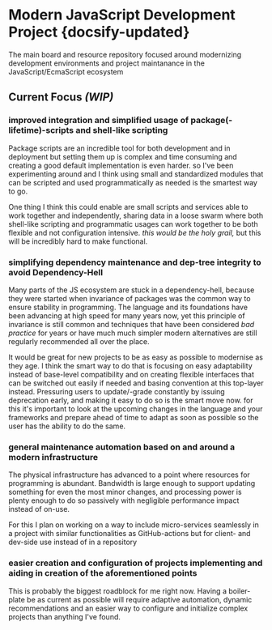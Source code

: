 # Modern JavaScript Development Project  {docsify-updated}
The main board and resource repository focused around modernizing development environments and project maintanance in the JavaScript/EcmaScript ecosystem


## Current Focus *(WIP)*

### improved integration and simplified usage of package(-lifetime)-scripts and shell-like scripting

Package scripts are an incredible tool for both development and in deployment but setting them up is complex and time consuming and creating a good default implementation is even harder. so I've been experimenting around and I think using small and standardized modules that can be scripted and used programmatically as needed is the smartest way to go.

One thing I think this could enable are small scripts and services able to work together and independently, sharing data in a loose swarm where both shell-like scripting and programmatic usages can work together to be both flexible and not configuration intensive. *this would be the holy grail,* but this will be incredibly hard to make functional.

### simplifying dependency maintenance and dep-tree integrity to avoid Dependency-Hell

Many parts of the JS ecosystem are stuck in a dependency-hell, because they were started when invariance of packages was the common way to ensure stability in programming. The language and its foundations have been advancing at high speed for many years now, yet this principle of invariance is still common and techniques that have been considered *bad practice* for years or have much much simpler modern alternatives are still regularly recommended all over the place.

It would be great for new projects to be as easy as possible to modernise as they age. I think the smart way to do that is focusing on easy adaptability instead of base-level compatibility and on creating flexible interfaces that can be switched out easily if needed and basing convention at this top-layer instead.
Pressuring users to update/-grade constantly by issuing deprecation early, and making it easy to do so is the smart move now.
for this it's important to look at the upcoming changes in the language and your frameworks and prepare ahead of time to adapt as soon as possible so the user has the ability to do the same.

### general maintenance automation based on and around a modern infrastructure

The physical infrastructure has advanced to a point where resources for programming is abundant. Bandwidth is large enough to support updating something for even the most minor changes, and processing power is plenty enough to do so passively with negligible performance impact instead of on-use.

For this I plan on working on a way to include micro-services seamlessly in a project with similar functionalities as GitHub-actions but for client- and dev-side use instead of in a repository

### easier creation and configuration of projects implementing and aiding in creation of the aforementioned points

This is probably the biggest roadblock for me right now. Having a boiler-plate be as current as possible will require adaptive automation, dynamic recommendations and an easier way to configure and initialize complex projects than anything I've found.
